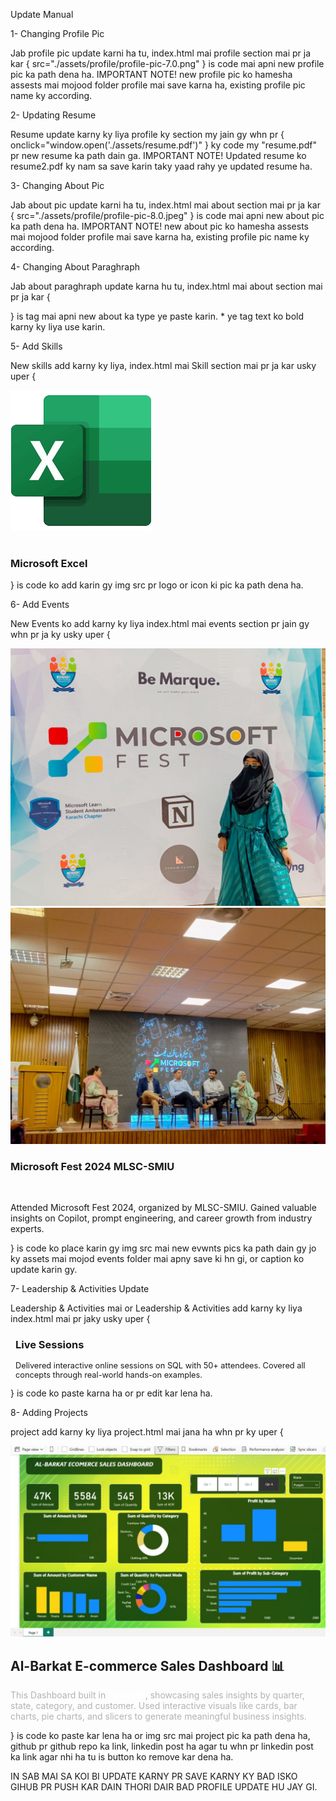 Update Manual

1- Changing Profile Pic

Jab profile pic update karni ha tu, index.html mai profile section mai <!-- Change Profile Pic Here--> pr ja kar
{ src="./assets/profile/profile-pic-7.0.png" } is code mai apni new profile pic ka path dena ha.
IMPORTANT NOTE! new profile pic ko hamesha assests mai mojood folder profile mai save karna ha, existing profile pic name ky according.

2- Updating Resume

Resume update karny ky liya profile ky section my jain gy whn <!-- Resume Update Here --> pr { onclick="window.open('./assets/resume.pdf')" } ky code my "resume.pdf" pr new resume ka path dain ga.
IMPORTANT NOTE! Updated resume ko resume2.pdf ky nam sa save karin taky yaad rahy ye updated resume ha.

3- Changing About Pic

Jab about pic update karni ha tu, index.html mai about section mai <!-- About Pic Update Here --> pr ja kar
{ src="./assets/profile/profile-pic-8.0.jpeg" } is code mai apni new about pic ka path dena ha.
IMPORTANT NOTE! new about pic ko hamesha assests mai mojood folder profile mai save karna ha, existing profile pic name ky according.

4- Changing About Paraghraph

Jab about paraghraph update karna hu tu, index.html mai about section mai <!-- About Update Here --> pr ja kar
{ <p></p> } is tag mai apni new about ka type ye paste karin. \*<strong></strong> ye tag text ko bold karny ky liya use karin.

5- Add Skills

New skills add karny ky liya, index.html mai Skill section mai <!-- More Skills --> pr ja kar usky uper
{ <article>
<img
    src="./assets/excel.png"
    alt="Experience icon"
    class="icon"
 />

 <div>
    <h3 style="padding-top: 1rem">Microsoft Excel</h3>
 </div>
</article> }
is code ko add karin gy img src pr logo or icon ki pic ka path dena ha.

6- Add Events

New Events ko add karny ky liya index.html mai events section pr jain gy whn <!-- Add Events Here --> pr ja ky usky uper
{ <div class="memorial-card">

<div class="swiper memorial-carousel">
<div class="swiper-wrapper">
<div class="swiper-slide">
<img src="assets/events-pic/event-5.0.jpeg" alt="2a" />
</div>
<div class="swiper-slide">
<img src="assets/events-pic/event-5.1.jpeg" alt="2b" />
</div>
</div>
</div>
<div class="card-caption">
<h3>Microsoft Fest 2024 MLSC-SMIU</h3>
<br />
<p>
Attended Microsoft Fest 2024, organized by MLSC-SMIU. Gained
valuable insights on Copilot, prompt engineering, and career growth
from industry experts.
</p>
</div>
</div> }
is code ko place karin gy img src mai new evwnts pics ka path dain gy jo ky assets mai mojod events folder mai apny save ki hn gi, or caption ko update karin gy.

7- Leadership & Activities Update

Leadership & Activities mai or Leadership & Activities add karny ky liya index.html mai <!-- Add more Leadership & Activities Here  --> pr jaky usky uper
{

<article>
<i class="fas fa-desktop fa-Vol"></i>
<div>
<h3 style="padding-left: 0.5rem">Live Sessions</h3>
<p style="font-size: 0.8rem; padding-left: 0.5rem">
Delivered interactive online sessions on SQL with 50+
attendees. Covered all concepts through real-world hands-on
examples.
</p>
</div>
</article>
} is code ko paste karna ha or pr edit kar lena ha.

8- Adding Projects

project add karny ky liya project.html mai jana ha whn pr <!-- Add Projects Here --> ky uper
{

<div class="details-container color-container">
            <a
              href="https://github.com/ayesha-105/Al_Barkat_Ecommerce_Store_Dashboard" {github link here}
              style="text-decoration: none"
            >
              <div class="article-container">
                <img
                  src="./assets/project-2.0.jpeg" {image here}
                  alt="Project 2"
                  class="project-img"
                />
              </div>
              <h2 class="experience-sub-title project-title">
                Al-Barkat E-commerce Sales Dashboard 📊
              </h2>
              <p style="color: rgb(179, 179, 179)">
                This Dashboard built in <strong style="color: #fff;">Power BI</strong>, showcasing
                sales insights by quarter, state, category, and customer. Used
                interactive visuals like cards, bar charts, pie charts, and
                slicers to generate meaningful business insights.
              </p>
            </a>
          </div>
}
is code ko paste kar lena ha or img src mai project pic ka path dena ha, github pr github repo ka link, linkedin post ha agar tu whn pr linkedin post ka link agar nhi ha tu is button ko remove kar dena ha.

IN SAB MAI SA KOI BI UPDATE KARNY PR SAVE KARNY KY BAD ISKO GIHUB PR PUSH KAR DAIN THORI DAIR BAD PROFILE UPDATE HU JAY GI.
